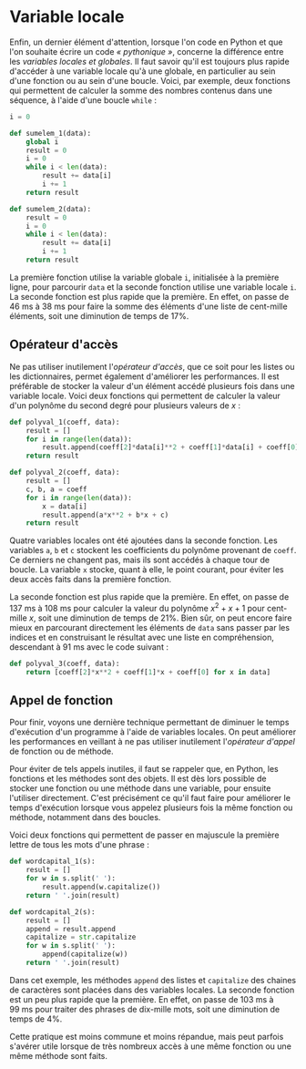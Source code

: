 # Variable locale

Enfin, un dernier élément d'attention, lorsque l'on code en Python et que l'on souhaite écrire un code <i>&laquo;&nbsp;pythonique&nbsp;&raquo;</i>, concerne la différence entre les *variables locales et globales*. Il faut savoir qu'il est toujours plus rapide d'accéder à une variable locale qu'à une globale, en particulier au sein d'une fonction ou au sein d'une boucle. Voici, par exemple, deux fonctions qui permettent de calculer la somme des nombres contenus dans une séquence, à l'aide d'une boucle `while` :

``` python
i = 0

def sumelem_1(data):
    global i
    result = 0
    i = 0
    while i < len(data):
        result += data[i]
        i += 1
    return result

def sumelem_2(data):
    result = 0
    i = 0
    while i < len(data):
        result += data[i]
        i += 1
    return result
```

La première fonction utilise la variable globale `i`, initialisée à la première ligne, pour parcourir `data` et la seconde fonction utilise une variable locale `i`. La seconde fonction est plus rapide que la première. En effet, on passe de 46&nbsp;ms à 38&nbsp;ms pour faire la somme des éléments d'une liste de cent-mille éléments, soit une diminution de temps de 17%.

## Opérateur d'accès

Ne pas utiliser inutilement l'*opérateur d'accès*, que ce soit pour les listes ou les dictionnaires, permet également d'améliorer les performances. Il est préférable de stocker la valeur d'un élément accédé plusieurs fois dans une variable locale. Voici deux fonctions qui permettent de calculer la valeur d'un polynôme du second degré pour plusieurs valeurs de $x$ :

``` python
def polyval_1(coeff, data):
    result = []
    for i in range(len(data)):
        result.append(coeff[2]*data[i]**2 + coeff[1]*data[i] + coeff[0])
    return result

def polyval_2(coeff, data):
    result = []
    c, b, a = coeff
    for i in range(len(data)):
        x = data[i]
        result.append(a*x**2 + b*x + c)
    return result
```

Quatre variables locales ont été ajoutées dans la seconde fonction. Les variables `a`, `b` et `c` stockent les coefficients du polynôme provenant de `coeff`. Ce derniers ne changent pas, mais ils sont accédés à chaque tour de boucle. La variable `x` stocke, quant à elle, le point courant, pour éviter les deux accès faits dans la première fonction.

La seconde fonction est plus rapide que la première. En effet, on passe de 137&nbsp;ms à 108&nbsp;ms pour calculer la valeur du polynôme $x^2 + x + 1$ pour cent-mille $x$, soit une diminution de temps de 21%. Bien sûr, on peut encore faire mieux en parcourant directement les éléments de `data` sans passer par les indices et en construisant le résultat avec une liste en compréhension, descendant à 91&nbsp;ms avec le code suivant :

``` python
def polyval_3(coeff, data):
    return [coeff[2]*x**2 + coeff[1]*x + coeff[0] for x in data]
```

## Appel de fonction

Pour finir, voyons une dernière technique permettant de diminuer le temps d'exécution d'un programme à l'aide de variables locales. On peut améliorer les performances en veillant à ne pas utiliser inutilement l'*opérateur d'appel* de fonction ou de méthode.

Pour éviter de tels appels inutiles, il faut se rappeler que, en Python, les fonctions et les méthodes sont des objets. Il est dès lors possible de stocker une fonction ou une méthode dans une variable, pour ensuite l'utiliser directement. C'est précisément ce qu'il faut faire pour améliorer le temps d'exécution lorsque vous appelez plusieurs fois la même fonction ou méthode, notamment dans des boucles.

Voici deux fonctions qui permettent de passer en majuscule la première lettre de tous les mots d'une phrase :

``` python
def wordcapital_1(s):
    result = []
    for w in s.split(' '):
        result.append(w.capitalize())
    return ' '.join(result)

def wordcapital_2(s):
    result = []
    append = result.append
    capitalize = str.capitalize
    for w in s.split(' '):
        append(capitalize(w))
    return ' '.join(result)
```

Dans cet exemple, les méthodes `append` des listes et `capitalize` des chaines de caractères sont placées dans des variables locales. La seconde fonction est un peu plus rapide que la première. En effet, on passe de 103&nbsp;ms à 99&nbsp;ms pour traiter des phrases de dix-mille mots, soit une diminution de temps de 4%.

Cette pratique est moins commune et moins répandue, mais peut parfois s'avérer utile lorsque de très nombreux accès à une même fonction ou une même méthode sont faits.
